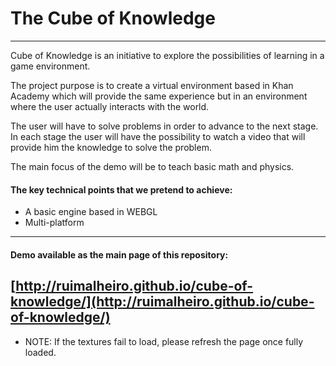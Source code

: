The Cube of Knowledge
=====
---

Cube of Knowledge is an initiative to explore the possibilities of learning in a game environment.

The project purpose is to create a virtual environment based in Khan Academy which will provide the same experience but in an environment where the user actually interacts with the world.

The user will have to solve problems in order to advance to the next stage. In each stage the user will have the possibility to watch a video that will provide him the knowledge to solve the problem.

The main focus of the demo will be to teach basic math and physics.


#### The key technical points that we pretend to achieve:
* A basic engine based in WEBGL
* Multi-platform

---
#### Demo available as the main page of this repository:
[http://ruimalheiro.github.io/cube-of-knowledge/](http://ruimalheiro.github.io/cube-of-knowledge/)
---
* NOTE: If the textures fail to load, please refresh the page once fully loaded.